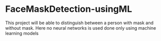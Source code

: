 # FaceMaskDetection-usingML

This project will be able to distinguish between a person with mask and without mask.
Here no neural networks is used done only using machine learning models
